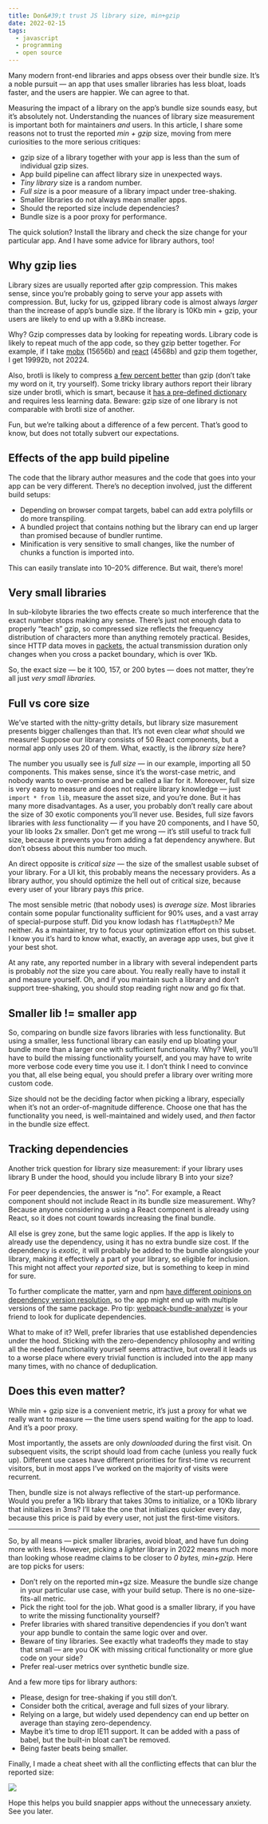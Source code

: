 ```yaml
---
title: Don&#39;t trust JS library size, min+gzip
date: 2022-02-15
tags: 
  - javascript
  - programming
  - open source
---
```



Many modern front-end libraries and apps obsess over their bundle size. It’s a noble pursuit — an app that uses smaller libraries has less bloat, loads faster, and the users are happier. We can agree to that.

Measuring the impact of a library on the app’s bundle size sounds easy, but it’s absolutely not. Understanding the nuances of library size measurement is important both for maintainers _and_ users. In this article, I share some reasons not to trust the reported _min + gzip_ size, moving from mere curiosities to the more serious critiques:

- gzip size of a library together with your app is less than the sum of individual gzip sizes.
- App build pipeline can affect library size in unexpected ways.
- _Tiny library_ size is a random number.
- _Full size_ is a poor measure of a library impact under tree-shaking.
- Smaller libraries do not always mean smaller apps.
- Should the reported size include dependencies?
- Bundle size is a poor proxy for performance.

The quick solution? Install the library and check the size change for your particular app. And I have some advice for library authors, too!

## Why gzip lies

Library sizes are usually reported after gzip compression. This makes sense, since you’re probably going to serve your app assets with compression. But, lucky for us, gzipped library code is almost always _larger_ than the increase of app’s bundle size. If the library is 10Kb min + gzip, your users are likely to end up with a 9.8Kb increase.

Why? Gzip compresses data by looking for repeating words. Library code is likely to repeat much of the app code, so they gzip better together. For example, if I take [mobx](https://unpkg.com/mobx@6.3.13/dist/mobx.umd.production.min.js) (15656b) and [react](https://unpkg.com/react@17.0.2/umd/react.production.min.js) (4568b) and gzip them together, I get 19992b, not 20224.

Also, brotli is likely to compress [a few percent better](https://css-tricks.com/real-world-effectiveness-of-brotli/) than gzip (don’t take my word on it, try yourself). Some tricky library authors report their library size under brotli, which is smart, because it [has a pre-defined dictionary](https://en.wikipedia.org/wiki/Brotli#About) and requires less learning data. Beware: gzip size of one library is not comparable with brotli size of another.

Fun, but we’re talking about a difference of a few percent. That’s good to know, but does not totally subvert our expectations.

## Effects of the app build pipeline

The code that the library author measures and the code that goes into your app can be very different. There’s no deception involved, just the different build setups:

- Depending on browser compat targets, babel can add extra polyfills or do more transpiling.
- A bundled project that contains nothing but the library can end up larger than promised because of bundler runtime.
- Minification is very sensitive to small changes, like the number of chunks a function is imported into.

This can easily translate into 10–20% difference. But wait, there’s more!

## Very small libraries

In sub-kilobyte libraries the two effects create so much interference that the exact number stops making any sense. There’s just not enough data to properly “teach” gzip, so compressed size reflects the frequency distribution of characters more than anything remotely practical. Besides, since HTTP data moves in [packets](https://en.wikipedia.org/wiki/IPv6_packet), the actual transmission duration only changes when you cross a packet boundary, which is over 1Kb.

So, the exact size — be it 100, 157, or 200 bytes — does not matter, they’re all just _very small libraries._

## Full vs core size

We’ve started with the nitty-gritty details, but library size masurement presents bigger challenges than that. It’s not even clear _what_ should we measure! Suppose our library consists of 50 React components, but a normal app only uses 20 of them. What, exactly, is the _library size_ here?

The number you usually see is _full size_ — in our example, importing all 50 components. This makes sense, since it’s the worst-case metric, and nobody wants to over-promise and be called a liar for it. Moreover, full size is very easy to measure and does not require library knowledge — just `import * from lib`, measure the asset size, and you’re done. But it has many more disadvantages. As a user, you probably don’t really care about the size of 30 exotic components you’ll never use. Besides, full size favors libraries with _less_ functionality — if you have 20 components, and I have 50, your lib looks 2x smaller. Don’t get me wrong — it’s still useful to track full size, because it prevents you from adding a fat dependency anywhere. But don’t obsess about this number too much.

An direct opposite is _critical size_ — the size of the smallest usable subset of your library. For a UI kit, this probably means the necessary providers. As a library author, you should optimize the hell out of critical size, because every user of your library pays _this_ price.

The most sensible metric (that nobody uses) is _average size._ Most libraries contain some popular functionality sufficient for 90% uses, and a vast array of special-purpose stuff. Did you know lodash has `flatMapDepth`? Me neither. As a maintainer, try to focus your optimization effort on this subset. I know you it’s hard to know what, exactly, an average app uses, but give it your best shot.

At any rate, any reported number in a library with several independent parts is probably _not_ the size you care about. You really really have to install it and measure yourself. Oh, and if you maintain such a library and don’t support tree-shaking, you should stop reading right now and go fix that.

## Smaller lib != smaller app

So, comparing on bundle size favors libraries with less functionality. But using a smaller, less functional library can easily end up bloating your bundle more than a larger one with sufficient functionality. Why? Well, you’ll have to build the missing functionality yourself, and you may have to write more verbose code every time you use it. I don’t think I need to convince you that, all else being equal, you should prefer a library over writing more custom code.

Size should not be the deciding factor when picking a library, especially when it’s not an order-of-magnitude difference. Choose one that has the functionality you need, is well-maintained and widely used, and _then_ factor in the bundle size effect.

## Tracking dependencies

Another trick question for library size measurement: if your library uses library B under the hood, should you include library B into your size?

For peer dependencies, the answer is “no”. For example, a React component should not include React in its bundle size measurement. Why? Because anyone considering a using a React component is already using React, so it does not count towards increasing the final bundle.

All else is grey zone, but the same logic applies. If the app is likely to already use the dependency, using it has no extra bundle size cost. If the dependency is _exotic,_ it will probably be added to the bundle alongside your library, making it effectively a part of your library, so eligible for inclusion. This might not affect your _reported_ size, but is something to keep in mind for sure.

To further complicate the matter, yarn and npm [have different opinions on dependency version resolution,](https://github.com/yarnpkg/yarn/issues/3778) so the app might end up with multiple versions of the same package. Pro tip: [webpack-bundle-analyzer](https://github.com/webpack-contrib/webpack-bundle-analyzer) is your friend to look for duplicate dependencies.

What to make of it? Well, prefer libraries that use established dependencies under the hood. Sticking with the zero-dependency philosophy and writing all the needed functionality yourself seems attractive, but overall it leads us to a worse place where every trivial function is included into the app many many times, with no chance of deduplication.

## Does this even matter?

While min + gzip size is a convenient metric, it’s just a proxy for what we really want to measure — the time users spend waiting for the app to load. And it’s a poor proxy.

Most importantly, the assets are only _downloaded_ during the first visit. On subsequent visits, the script should load from cache (unless you really fuck up). Different use cases have different priorities for first-time vs recurrent visitors, but in most apps I’ve worked on the majority of visits were recurrent.

Then, bundle size is not always reflective of the start-up performance. Would you prefer a 1Kb library that takes 30ms to initialize, or a 10Kb library that initializes in 3ms? I’ll take the one that initializes quicker every day, because this price is paid by every user, not just the first-time visitors.

* * *

So, by all means — pick smaller libraries, avoid bloat, and have fun doing more with less. However, picking a _lighter_ library in 2022 means much more than looking whose readme claims to be closer to _0 bytes, min+gzip._ Here are top picks for users:

- Don’t rely on the reported min+gz size. Measure the bundle size change in your particular use case, with your build setup. There is no one-size-fits-all metric.
- Pick the right tool for the job. What good is a smaller library, if you have to write the missing functionality yourself?
- Prefer libraries with shared transitive dependencies if you don’t want your app bundle to contain the same logic over and over.
- Beware of tiny libraries. See exactly what tradeoffs they made to stay that small — are you OK with missing critical functionality or more glue code on your side?
- Prefer real-user metrics over synthetic bundle size.

And a few more tips for library authors:

- Please, design for tree-shaking if you still don’t.
- Consider both the critical, average and full sizes of your library.
- Relying on a large, but widely used dependency can end up better on average than staying zero-dependency.
- Maybe it’s time to drop IE11 support. It can be added with a pass of babel, but the built-in bloat can’t be removed.
- Being faster beats being smaller.

Finally, I made a cheat sheet with all the conflicting effects that can blur the reported size:

![](https://blog.thoughtspile.tech/images/lib-bundle-size.png?invert)

Hope this helps you build snappier apps without the unnecessary anxiety. See you later.
